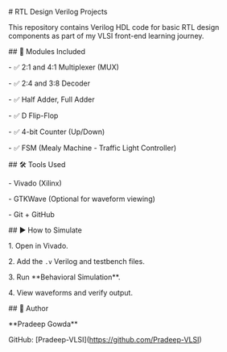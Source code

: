 \# RTL Design Verilog Projects



This repository contains Verilog HDL code for basic RTL design components as part of my VLSI front-end learning journey.



\## 📁 Modules Included



\- ✅ 2:1 and 4:1 Multiplexer (MUX)

\- ✅ 2:4 and 3:8 Decoder

\- ✅ Half Adder, Full Adder

\- ✅ D Flip-Flop

\- ✅ 4-bit Counter (Up/Down)

\- ✅ FSM (Mealy Machine - Traffic Light Controller)



\## 🛠 Tools Used

\- Vivado (Xilinx)

\- GTKWave (Optional for waveform viewing)

\- Git + GitHub



\## ▶️ How to Simulate

1\. Open in Vivado.

2\. Add the `.v` Verilog and testbench files.

3\. Run \*\*Behavioral Simulation\*\*.

4\. View waveforms and verify output.



\## 📌 Author

\*\*Pradeep Gowda\*\*  

GitHub: \[Pradeep-VLSI](https://github.com/Pradeep-VLSI)



